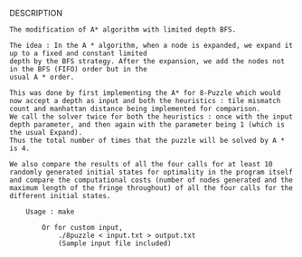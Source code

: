 DESCRIPTION

	The modification of A* algorithm with limited depth BFS.

	The idea : In the A * algorithm, when a node is expanded, we expand it up to a fixed and constant limited
	depth by the BFS strategy. After the expansion, we add the nodes not in the BFS (FIFO) order but in the
	usual A * order.

	This was done by first implementing the A* for 8-Puzzle which would now accept a depth as input and both the heuristics : tile mismatch count and manhattan distance being implemented for comparison.
	We call the solver twice for both the heuristics : once with the input depth parameter, and then again with the parameter being 1 (which is the usual Expand).
	Thus the total number of times that the puzzle will be solved by A * is 4.

	We also compare the results of all the four calls for at least 10 randomly generated initial states for optimality in the program itself and compare the computational costs (number of nodes generated and the maximum length of the fringe throughout) of all the four calls for the different initial states.

		Usage : make

			Or for custom input,
				./8puzzle < input.txt > output.txt
				(Sample input file included)
